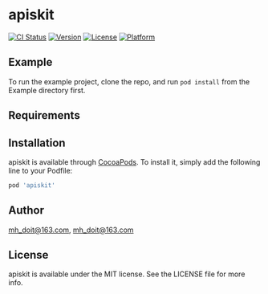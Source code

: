 # apiskit

[![CI Status](https://img.shields.io/travis/mh_doit@163.com/apiskit.svg?style=flat)](https://travis-ci.org/mh_doit@163.com/apiskit)
[![Version](https://img.shields.io/cocoapods/v/apiskit.svg?style=flat)](https://cocoapods.org/pods/apiskit)
[![License](https://img.shields.io/cocoapods/l/apiskit.svg?style=flat)](https://cocoapods.org/pods/apiskit)
[![Platform](https://img.shields.io/cocoapods/p/apiskit.svg?style=flat)](https://cocoapods.org/pods/apiskit)

## Example

To run the example project, clone the repo, and run `pod install` from the Example directory first.

## Requirements

## Installation

apiskit is available through [CocoaPods](https://cocoapods.org). To install
it, simply add the following line to your Podfile:

```ruby
pod 'apiskit'
```

## Author

mh_doit@163.com, mh_doit@163.com

## License

apiskit is available under the MIT license. See the LICENSE file for more info.
